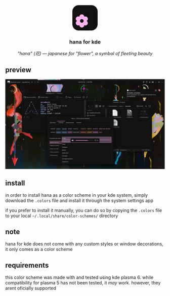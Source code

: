 <div align="center">
    <img src="../icon.svg" alt="hana icon" height="80" width="80" />
    <h3>
        hana for kde
    </h3>
    <em>
        "hana" (花) — japanese for "flower", a symbol of fleeting beauty
    </em>
</div>

## preview

![](preview.png)

## install

in order to install hana as a color scheme in your kde system, simply download
the `.colors` file and install it through the system settings app

if you prefer to install it manually, you can do so by copying the `.colors`
file to your local `~/.local/share/color-schemes/` directory

## note

hana for kde does not come with any custom styles or window decorations, it only
comes as a color scheme

## requirements

this color scheme was made with and tested using kde plasma 6. while
compatibility for plasma 5 has not been tested, it *may* work. however, they
arent oficially supported